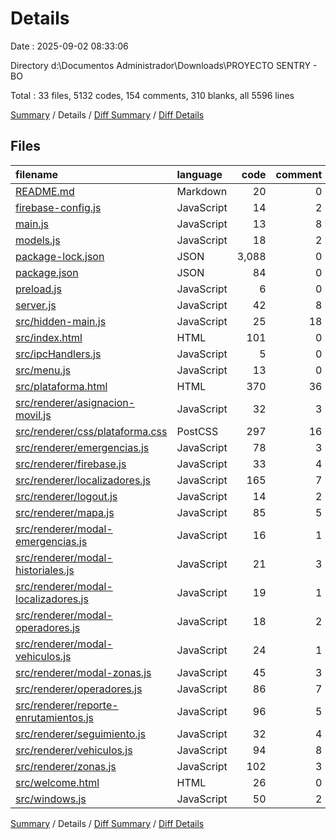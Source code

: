 # Details

Date : 2025-09-02 08:33:06

Directory d:\\Documentos Administrador\\Downloads\\PROYECTO SENTRY - BO

Total : 33 files,  5132 codes, 154 comments, 310 blanks, all 5596 lines

[Summary](results.md) / Details / [Diff Summary](diff.md) / [Diff Details](diff-details.md)

## Files
| filename | language | code | comment | blank | total |
| :--- | :--- | ---: | ---: | ---: | ---: |
| [README.md](/README.md) | Markdown | 20 | 0 | 9 | 29 |
| [firebase-config.js](/firebase-config.js) | JavaScript | 14 | 2 | 4 | 20 |
| [main.js](/main.js) | JavaScript | 13 | 8 | 5 | 26 |
| [models.js](/models.js) | JavaScript | 18 | 2 | 6 | 26 |
| [package-lock.json](/package-lock.json) | JSON | 3,088 | 0 | 1 | 3,089 |
| [package.json](/package.json) | JSON | 84 | 0 | 1 | 85 |
| [preload.js](/preload.js) | JavaScript | 6 | 0 | 1 | 7 |
| [server.js](/server.js) | JavaScript | 42 | 8 | 15 | 65 |
| [src/hidden-main.js](/src/hidden-main.js) | JavaScript | 25 | 18 | 7 | 50 |
| [src/index.html](/src/index.html) | HTML | 101 | 0 | 10 | 111 |
| [src/ipcHandlers.js](/src/ipcHandlers.js) | JavaScript | 5 | 0 | 2 | 7 |
| [src/menu.js](/src/menu.js) | JavaScript | 13 | 0 | 2 | 15 |
| [src/plataforma.html](/src/plataforma.html) | HTML | 370 | 36 | 51 | 457 |
| [src/renderer/asignacion-movil.js](/src/renderer/asignacion-movil.js) | JavaScript | 32 | 3 | 10 | 45 |
| [src/renderer/css/plataforma.css](/src/renderer/css/plataforma.css) | PostCSS | 297 | 16 | 16 | 329 |
| [src/renderer/emergencias.js](/src/renderer/emergencias.js) | JavaScript | 78 | 3 | 13 | 94 |
| [src/renderer/firebase.js](/src/renderer/firebase.js) | JavaScript | 33 | 4 | 4 | 41 |
| [src/renderer/localizadores.js](/src/renderer/localizadores.js) | JavaScript | 165 | 7 | 28 | 200 |
| [src/renderer/logout.js](/src/renderer/logout.js) | JavaScript | 14 | 2 | 1 | 17 |
| [src/renderer/mapa.js](/src/renderer/mapa.js) | JavaScript | 85 | 5 | 17 | 107 |
| [src/renderer/modal-emergencias.js](/src/renderer/modal-emergencias.js) | JavaScript | 16 | 1 | 3 | 20 |
| [src/renderer/modal-historiales.js](/src/renderer/modal-historiales.js) | JavaScript | 21 | 3 | 4 | 28 |
| [src/renderer/modal-localizadores.js](/src/renderer/modal-localizadores.js) | JavaScript | 19 | 1 | 4 | 24 |
| [src/renderer/modal-operadores.js](/src/renderer/modal-operadores.js) | JavaScript | 18 | 2 | 1 | 21 |
| [src/renderer/modal-vehiculos.js](/src/renderer/modal-vehiculos.js) | JavaScript | 24 | 1 | 2 | 27 |
| [src/renderer/modal-zonas.js](/src/renderer/modal-zonas.js) | JavaScript | 45 | 3 | 9 | 57 |
| [src/renderer/operadores.js](/src/renderer/operadores.js) | JavaScript | 86 | 7 | 15 | 108 |
| [src/renderer/reporte-enrutamientos.js](/src/renderer/reporte-enrutamientos.js) | JavaScript | 96 | 5 | 22 | 123 |
| [src/renderer/seguimiento.js](/src/renderer/seguimiento.js) | JavaScript | 32 | 4 | 9 | 45 |
| [src/renderer/vehiculos.js](/src/renderer/vehiculos.js) | JavaScript | 94 | 8 | 13 | 115 |
| [src/renderer/zonas.js](/src/renderer/zonas.js) | JavaScript | 102 | 3 | 12 | 117 |
| [src/welcome.html](/src/welcome.html) | HTML | 26 | 0 | 1 | 27 |
| [src/windows.js](/src/windows.js) | JavaScript | 50 | 2 | 12 | 64 |

[Summary](results.md) / Details / [Diff Summary](diff.md) / [Diff Details](diff-details.md)